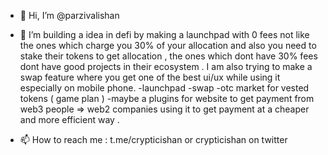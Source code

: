 - 👋 Hi, I’m @parzivalishan
- 👀 I’m building a idea in defi by making a launchpad with 0 fees not like the ones which charge you 30% of your allocation and also you need to stake their tokens to get allocation , the ones which dont have 30% fees dont have good projects in their ecosystem . I am also trying to make a swap feature where you get one of the best ui/ux while using it especially on mobile phone.
  -launchpad
  -swap
  -otc market for vested tokens ( game plan )
  -maybe a plugins for website to get payment from web3 people => web2 companies using it to get payment at a cheaper and more efficient way .
  

- 📫 How to reach me : t.me/crypticishan or crypticishan on twitter

<!---
parzivalishan/parzivalishan is a ✨ special ✨ repository because its `README.md` (this file) appears on your GitHub profile.
You can click the Preview link to take a look at your changes.
--->
